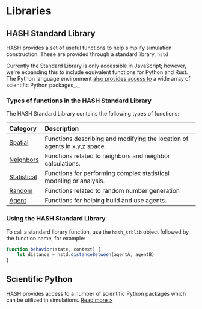 # Libraries

## HASH Standard Library

HASH provides a set of useful functions to help simplify simulation construction. These are provided through a standard library, `hstd`

Currently the Standard Library is only accessible in JavaScript; however, we're expanding this to include equivalent functions for Python and Rust. The Python language environment [also provides access to](https://docs.hash.ai/core/libraries/python-packages) a wide array of scientific Python packages_._

### Types of functions in the HASH Standard Library

The HASH Standard Library contains the following types of functions:

| Category | Description |
| :--- | :--- |
| [Spatial](hash/spatial.md) | Functions describing and modifying the location of agents in x,y,z space. |
| [Neighbors](hash/neighbors.md) | Functions related to neighbors and neighbor calculations. |
| [Statistical](hash/javascript-libraries.md) | Functions for performing complex statistical modeling or analysis. |
| [Random](hash/random.md) | Functions related to random number generation |
| [Agent](hash/agent.md) | Functions for helping build and use agents. |

### Using the HASH Standard Library

To call a standard library function, use the `hash_stblib` object followed by the function name, for example: 

```javascript
function behavior(state, context) {
    let distance = hstd.distanceBetween(agentA, agentB)
}
```

## Scientific Python

HASH provides access to a number of scientific Python packages which can be utilized in simulations. [Read more &gt;](https://docs.hash.ai/core/libraries/python-packages)

